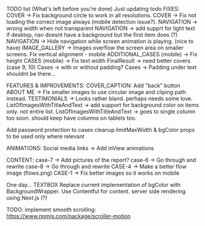 TODO list (What's left before you're done)
Just updating todo
FIXES:
COVER -> Fix background circle to work in all resolutions.
COVER -> Fix not loading the correct image always (mobile detection issue?).
NAVIGATION -> wrong width when not transparent
NAVIGATION -> add supprt for light text if desktop, nav doesnt have a background but the first item does (?)
NAVIGATION -> Hide navigation while screen animation is playing. (nice to have)
IMAGE_GALLERY -> Images overflow the screen area on smaller screens.
Fix vertical alignment - mobile
ADDITIONAL_CASES (mobile) -> Fix height
CASES (mobile) -> Fix text width
FinalResult -> need better covers (case 9, 10)
Cases -> with or without padding?
Cases -> Padding under text shouldnt be there...

FEATURES & IMPROVEMENTS:
COVER_CAPTION: Add "back" button
ABOUT ME -> Fix smaller images to use circular image and cliping path instead.
TESTIMONIALS -> Looks rather bland. perhaps needs some love.
ListOfImagesWithTitleAndText -> add support for background color on items only. not entire list.
ListOfImagesWithTitleAndText -> goes to single column too soon. should keep have columns on tablets too.

Add password protection to cases
cleanup limitMaxWidth & bgColor props to be used only where relevant

ANIMATIONS:
Social media links -> Add inView animations

CONTENT:
case-7 -> Add pictures of the report?
case-6 -> Go through and rewrite
case-8 -> Go through and rewrite
CASE-4 -> Make a better flow image (flows.png)
CASE-1 -> Fix better images so it works on mobile

One day...
TEXTBOX Replace current implementation of bgColor with BackgroundWrapper.
Use Contentful for content.
server side rendering using Next.js (?)

TODO: implement smooth scrolling:
https://www.npmjs.com/package/scroller-motion

